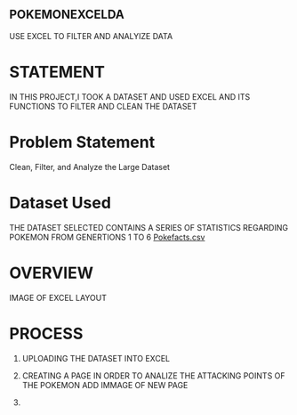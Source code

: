 ## POKEMONEXCELDA
USE EXCEL TO FILTER AND ANALYIZE DATA

# STATEMENT
IN THIS PROJECT,I TOOK A DATASET AND USED EXCEL AND ITS FUNCTIONS TO FILTER AND CLEAN THE DATASET

# Problem Statement
Clean, Filter, and Analyze the Large Dataset

# Dataset Used
THE DATASET SELECTED CONTAINS A SERIES OF STATISTICS REGARDING POKEMON FROM GENERTIONS 1 TO 6
[Pokefacts.csv](https://github.com/user-attachments/files/15523831/Pokefacts.csv)

# OVERVIEW
IMAGE OF EXCEL LAYOUT

# PROCESS
1. UPLOADING THE DATASET INTO EXCEL

2. CREATING A PAGE IN ORDER TO ANALIZE THE ATTACKING POINTS OF THE POKEMON
   ADD IMMAGE OF NEW PAGE

3.
